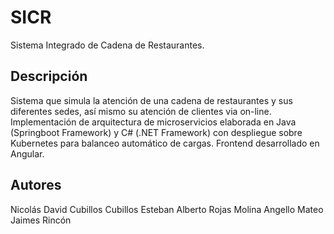 # SICR
Sistema Integrado de Cadena de Restaurantes.

## Descripción

Sistema que simula la atención de una cadena de restaurantes y sus diferentes sedes, así mismo su atención de clientes via on-line.
Implementación de arquitectura de microservicios elaborada en Java (Springboot Framework) y C# (.NET Framework) con despliegue sobre Kubernetes para balanceo automático de cargas.
Frontend desarrollado en Angular.

## Autores

Nicolás David Cubillos Cubillos
Esteban Alberto Rojas Molina
Angello Mateo Jaimes Rincón
